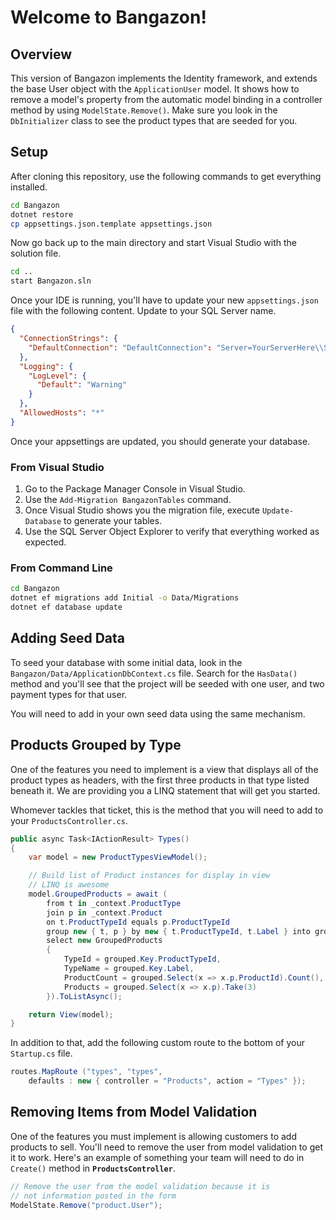 # Welcome to Bangazon!

## Overview

This version of Bangazon implements the Identity framework, and extends the base User object with the `ApplicationUser` model.
It shows how to remove a model's property from the automatic model binding in a controller method by using `ModelState.Remove()`.
Make sure you look in the `DbInitializer` class to see the product types that are seeded for you.

## Setup

After cloning this repository, use the following commands to get everything installed.

```sh
cd Bangazon
dotnet restore
cp appsettings.json.template appsettings.json
```

Now go back up to the main directory and start Visual Studio with the solution file.

```sh
cd ..
start Bangazon.sln
```

Once your IDE is running, you'll have to update your new `appsettings.json` file with the following content. Update to your SQL Server name.

```json
{
  "ConnectionStrings": {
    "DefaultConnection": "DefaultConnection": "Server=YourServerHere\\SQLEXPRESS;Database=BangazonSite;Trusted_Connection=True;"
  },
  "Logging": {
    "LogLevel": {
      "Default": "Warning"
    }
  },
  "AllowedHosts": "*"
}
```

Once your appsettings are updated, you should generate your database.

### From Visual Studio

1. Go to the Package Manager Console in Visual Studio.
1. Use the `Add-Migration BangazonTables` command.
1. Once Visual Studio shows you the migration file, execute `Update-Database` to generate your tables.
1. Use the SQL Server Object Explorer to verify that everything worked as expected.

### From Command Line

```sh
cd Bangazon
dotnet ef migrations add Initial -o Data/Migrations
dotnet ef database update
```

## Adding Seed Data

To seed your database with some initial data, look in the `Bangazon/Data/ApplicationDbContext.cs` file. Search for the `HasData()` method and you'll see that the project will be seeded with one user, and two payment types for that user.

You will need to add in your own seed data using the same mechanism.

## Products Grouped by Type

One of the features you need to implement is a view that displays all of the product types as headers, with the first three products in that type listed beneath it. We are providing you a LINQ statement that will get you started.

Whomever tackles that ticket, this is the method that you will need to add to your `ProductsController.cs`.

```cs
public async Task<IActionResult> Types()
{
    var model = new ProductTypesViewModel();

    // Build list of Product instances for display in view
    // LINQ is awesome
    model.GroupedProducts = await (
        from t in _context.ProductType
        join p in _context.Product
        on t.ProductTypeId equals p.ProductTypeId
        group new { t, p } by new { t.ProductTypeId, t.Label } into grouped
        select new GroupedProducts
        {
            TypeId = grouped.Key.ProductTypeId,
            TypeName = grouped.Key.Label,
            ProductCount = grouped.Select(x => x.p.ProductId).Count(),
            Products = grouped.Select(x => x.p).Take(3)
        }).ToListAsync();

    return View(model);
}
```

In addition to that, add the following custom route to the bottom of your `Startup.cs` file.

```cs
routes.MapRoute ("types", "types",
    defaults : new { controller = "Products", action = "Types" });
```

## Removing Items from Model Validation

One of the features you must implement is allowing customers to add products to sell. You'll need to remove the user from model validation to get it to work. Here's an example of something your team will need to do in `Create()` method in **`ProductsController`**.

```cs
// Remove the user from the model validation because it is
// not information posted in the form
ModelState.Remove("product.User");
```
